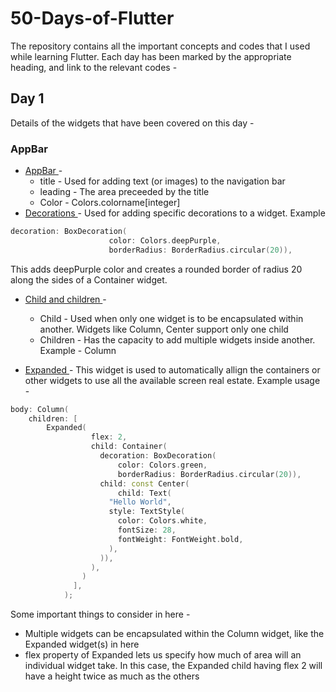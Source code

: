 # 50-Days-of-Flutter

The repository contains all the important concepts and codes that I used while learning Flutter. Each day has been marked by the appropriate heading, and link to the relevant codes -

## Day 1

Details of the widgets that have been covered on this day -
### AppBar
- <u> AppBar </u> -
  - title - Used for adding text (or images) to the navigation bar
  - leading - The area preceeded by the title
  - Color - Colors.colorname[integer]
- <u> Decorations </u> -  Used for adding specific decorations to a widget. Example
```c++
decoration: BoxDecoration(
                      color: Colors.deepPurple,
                      borderRadius: BorderRadius.circular(20)),
```

This adds deepPurple color and creates a rounded border of radius 20 along the sides of a Container widget.

- <u> Child and children </u> -
  - Child - Used when only one widget is to be encapsulated within another. Widgets like Column, Center support only one child
  - Children - Has the capacity to add multiple widgets inside another. <br>
  Example - Column

- <u> Expanded </u> - This widget is used to automatically allign the containers or other widgets to use all the available screen real estate. Example usage -
```c++
body: Column(
    children: [
        Expanded(
                  flex: 2,
                  child: Container(
                    decoration: BoxDecoration(
                        color: Colors.green,
                        borderRadius: BorderRadius.circular(20)),
                    child: const Center(
                        child: Text(
                      "Hello World",
                      style: TextStyle(
                        color: Colors.white,
                        fontSize: 28,
                        fontWeight: FontWeight.bold,
                      ),
                    )),
                  ),
                )
              ],
            );
```

Some important things to consider in here -
- Multiple widgets can be encapsulated within the Column widget, like the Expanded widget(s) in here
- flex property of Expanded lets us specify how much of area will an individual widget take. In this case, the Expanded child having flex 2 will have a height twice as much as the others
